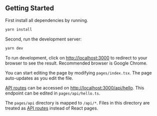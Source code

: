 ## Getting Started
First install all dependencies by running.
```bash
yarn install
```

Second, run the development server:

```bash
yarn dev
```

To run development, click on [http://localhost:3000](http://localhost:3000) to redirect to your browser to see the result. Recommended browser is Google Chrome. 

You can start editing the page by modifying `pages/index.tsx`. The page auto-updates as you edit the file.

[API routes](https://nextjs.org/docs/api-routes/introduction) can be accessed on [http://localhost:3000/api/hello](http://localhost:3000/api/hello). This endpoint can be edited in `pages/api/hello.ts`.

The `pages/api` directory is mapped to `/api/*`. Files in this directory are treated as [API routes](https://nextjs.org/docs/api-routes/introduction) instead of React pages.